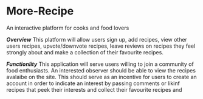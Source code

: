 # More-Recipe
An interactive platform for cooks and food lovers

***Overview***
This platform will allow users sign up, add recipes, view other users recipes, upvote/downvote recipes, leave reviews on recipes they feel strongly about and make a collection of their favourite recipes.


***Functionlity***
This application will serve users willing to join a community of food enthusiasts.
An interested observer should be able to view the recipes avalaibe on the site. This should serve as an incentive for users to create an account in order to indicate an interest by passing comments or likinf recipes that peek their interests and collect their favourite recipes and 